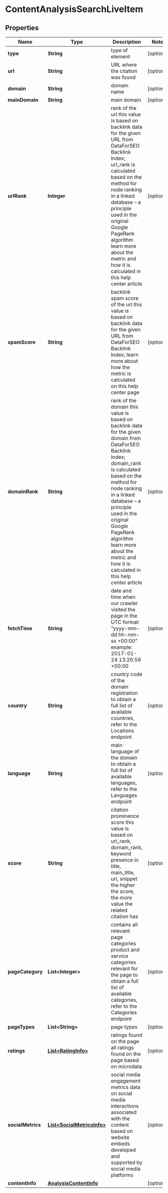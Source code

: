 

# ContentAnalysisSearchLiveItem


## Properties

| Name | Type | Description | Notes |
|------------ | ------------- | ------------- | -------------|
|**type** | **String** | type of element |  [optional] |
|**url** | **String** | URL where the citation was found |  [optional] |
|**domain** | **String** | domain name |  [optional] |
|**mainDomain** | **String** | main domain |  [optional] |
|**urlRank** | **Integer** | rank of the url this value is based on backlink data for the given URL from DataForSEO Backlink Index; url_rank is calculated based on the method for node ranking in a linked database – a principle used in the original Google PageRank algorithm learn more about the metric and how it is calculated in this help center article |  [optional] |
|**spamScore** | **String** | backlink spam score of the url this value is based on backlink data for the given URL from DataForSEO Backlink Index; learn more about how the metric is calculated on this help center page |  [optional] |
|**domainRank** | **String** | rank of the domain this value is based on backlink data for the given domain from DataForSEO Backlink Index; domain_rank is calculated based on the method for node ranking in a linked database – a principle used in the original Google PageRank algorithm learn more about the metric and how it is calculated in this help center article |  [optional] |
|**fetchTime** | **String** | date and time when our crawler visited the page in the UTC format: “yyyy-mm-dd hh-mm-ss +00:00” example: 2017-01-24 13:20:59 +00:00 |  [optional] |
|**country** | **String** | country code of the domain registration to obtain a full list of available countries, refer to the Locations endpoint |  [optional] |
|**language** | **String** | main language of the domain to obtain a full list of available languages, refer to the Languages endpoint |  [optional] |
|**score** | **String** | citation prominence score this value is based on url_rank, domain_rank, keyword presence in title, main_title, url, snippet the higher the score, the more value the related citation has |  [optional] |
|**pageCategory** | **List&lt;Integer&gt;** | contains all relevant page categories product and service categories relevant for the page to obtain a full list of available categories, refer to the Categories endpoint |  [optional] |
|**pageTypes** | **List&lt;String&gt;** | page types |  [optional] |
|**ratings** | [**List&lt;RatingInfo&gt;**](RatingInfo.md) | ratings found on the page all ratings found on the page based on microdata |  [optional] |
|**socialMetrics** | [**List&lt;SocialMetricsInfo&gt;**](SocialMetricsInfo.md) | social media engagement metrics data on social media interactions associated with the content based on website embeds developed and supported by social media platforms |  [optional] |
|**contentInfo** | [**AnalysisContentInfo**](AnalysisContentInfo.md) |  |  [optional] |



